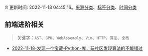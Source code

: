 :alarm_clock: 更新时间: 2022-11-18 04:45:16。[来源分类](../README.md)、[标签分类](../TAGS.md)、[时间分类](../TIMELINE.md)

## 前端进阶相关


> 关键字：`AST`、`GPU`、`WebAssembly`、`Vim`、`HTTP`、`算法`、`全栈`



- [2022-11-18-发现一个宝藏-Python-库，玩社区发现算法的不能错过](https://toutiao.io/k/2ur1taw) 